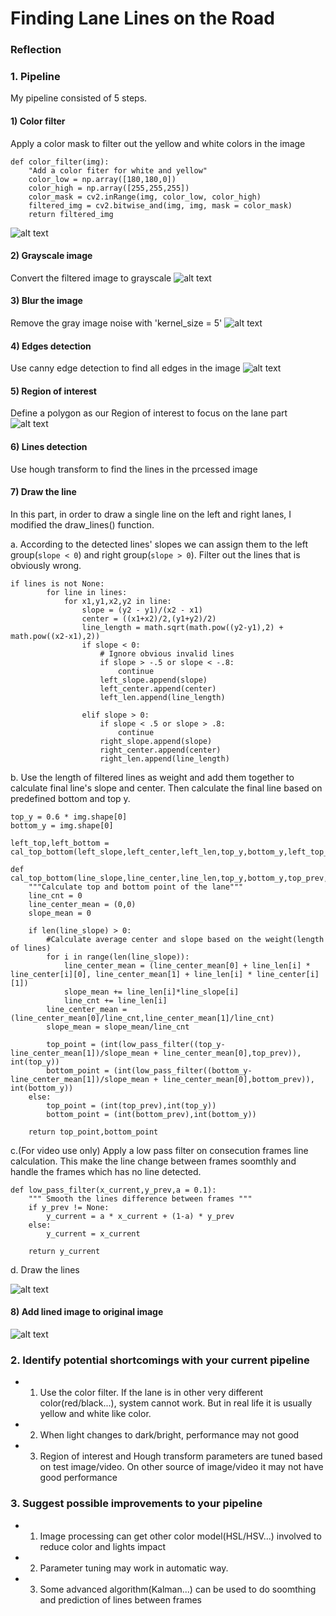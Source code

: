 # **Finding Lane Lines on the Road** 


[//]: # (Image References)

[color_filtered]: ./writeup_img/color_filtered.jpg "color_filtered"
[gray_img]: ./writeup_img/gray_img.jpg "gray_img"
[blur_gray]: ./writeup_img/blur_gray.jpg "blur_gray"
[edges]: ./writeup_img/edges.jpg "edges"
[masked_edges]: ./writeup_img/masked_edges.jpg "masked_edges"
[lines_image]: ./writeup_img/lines_image.jpg "lines_image"
[weighted_image]: ./writeup_img/weighted_image.jpg "weighted_image"


### Reflection

### 1. Pipeline

My pipeline consisted of 5 steps. 

#### 1) Color filter
     
Apply a color mask to filter out the yellow and white colors in the image

```
def color_filter(img):
    "Add a color fiter for white and yellow"
    color_low = np.array([180,180,0])
    color_high = np.array([255,255,255])
    color_mask = cv2.inRange(img, color_low, color_high)
    filtered_img = cv2.bitwise_and(img, img, mask = color_mask)
    return filtered_img
```
![alt text][color_filtered]
#### 2) Grayscale image
     
Convert the filtered image to grayscale
![alt text][gray_img]
	 
#### 3) Blur the image
     
Remove the gray image noise with 'kernel_size = 5'
![alt text][blur_gray]
	 
#### 4) Edges detection
     
Use canny edge detection to find all edges in the image
![alt text][edges]
	 
#### 5) Region of interest
     
Define a polygon as our Region of interest to focus on the lane part
![alt text][masked_edges]
	 
#### 6) Lines detection
     
Use hough transform to find the lines in the prcessed image
	 
#### 7) Draw the line

In this part, in order to draw a single line on the left and right lanes, I modified the draw_lines() function.
     
a. According to the detected lines' slopes we can assign them to the left group(`slope < 0`) and right group(`slope > 0`). Filter out the lines that is obviously wrong.

```
if lines is not None:
        for line in lines:
            for x1,y1,x2,y2 in line:
                slope = (y2 - y1)/(x2 - x1)
                center = ((x1+x2)/2,(y1+y2)/2)
                line_length = math.sqrt(math.pow((y2-y1),2) + math.pow((x2-x1),2))
                if slope < 0:
                    # Ignore obvious invalid lines
                    if slope > -.5 or slope < -.8:
                        continue 
                    left_slope.append(slope)
                    left_center.append(center)
                    left_len.append(line_length)
                
                elif slope > 0:
                    if slope < .5 or slope > .8:
                        continue 
                    right_slope.append(slope)
                    right_center.append(center)
                    right_len.append(line_length)
```
					
b. Use the length of filtered lines as weight and add them together to calculate final line's slope and center. Then calculate the final line based on predefined bottom and top y.

```
top_y = 0.6 * img.shape[0]
bottom_y = img.shape[0]
```

```
left_top,left_bottom = cal_top_bottom(left_slope,left_center,left_len,top_y,bottom_y,left_top_prev,left_bottom_prev)
```

```
def cal_top_bottom(line_slope,line_center,line_len,top_y,bottom_y,top_prev,bottom_prev):
    """Calculate top and bottom point of the lane"""
    line_cnt = 0
    line_center_mean = (0,0)
    slope_mean = 0

    if len(line_slope) > 0:
        #Calculate average center and slope based on the weight(length of lines)
        for i in range(len(line_slope)):
            line_center_mean = (line_center_mean[0] + line_len[i] * line_center[i][0], line_center_mean[1] + line_len[i] * line_center[i][1])
            slope_mean += line_len[i]*line_slope[i]
            line_cnt += line_len[i]
        line_center_mean = (line_center_mean[0]/line_cnt,line_center_mean[1]/line_cnt)
        slope_mean = slope_mean/line_cnt
        
        top_point = (int(low_pass_filter((top_y-line_center_mean[1])/slope_mean + line_center_mean[0],top_prev)), int(top_y))
        bottom_point = (int(low_pass_filter((bottom_y-line_center_mean[1])/slope_mean + line_center_mean[0],bottom_prev)), int(bottom_y))
    else:
        top_point = (int(top_prev),int(top_y))
        bottom_point = (int(bottom_prev),int(bottom_y))
        
    return top_point,bottom_point
```

c.(For video use only) Apply a low pass filter on consecution frames line calculation. This make the line change between frames soomthly and handle the frames which has no line detected.

```
def low_pass_filter(x_current,y_prev,a = 0.1):
    """ Smooth the lines difference between frames """
    if y_prev != None:
        y_current = a * x_current + (1-a) * y_prev
    else:
        y_current = x_current
    
    return y_current
```

	 
d. Draw the lines	 

![alt text][lines_image]

#### 8) Add lined image to original image

![alt text][weighted_image]

### 2. Identify potential shortcomings with your current pipeline
- 1) Use the color filter.
     If the lane is in other very different color(red/black...), system cannot work. But in real life it is usually yellow and white like color.
	 
- 2) When light changes to dark/bright, performance may not good

- 3) Region of interest and Hough transform parameters are tuned based on test image/video. 
     On other source of image/video it may not have good performance
	 

### 3. Suggest possible improvements to your pipeline

- 1) Image processing can get other color model(HSL/HSV...) involved to reduce color and lights impact

- 2) Parameter tuning may work in automatic way.

- 3) Some advanced algorithm(Kalman...) can be used to do soomthing and prediction of lines between frames
